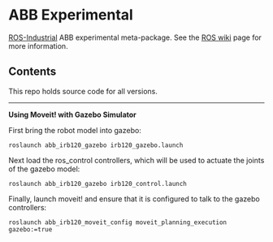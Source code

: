 # ABB Experimental

[ROS-Industrial][] ABB experimental meta-package.  See the [ROS wiki][] page for more information.  

## Contents

This repo holds source code for all versions.


---

__Using Moveit! with Gazebo Simulator__

First bring the robot model into gazebo:

```roslaunch abb_irb120_gazebo irb120_gazebo.launch``` 

Next load the ros_control controllers, which will be used to actuate the joints of the gazebo model:

```roslaunch abb_irb120_gazebo irb120_control.launch``` 

Finally, launch moveit! and ensure that it is configured to talk to the gazebo controllers:

```roslaunch abb_irb120_moveit_config moveit_planning_execution gazebo:=true``` 


[ROS-Industrial]: http://www.ros.org/wiki/Industrial
[ROS wiki]: http://ros.org/wiki/abb_experimental
